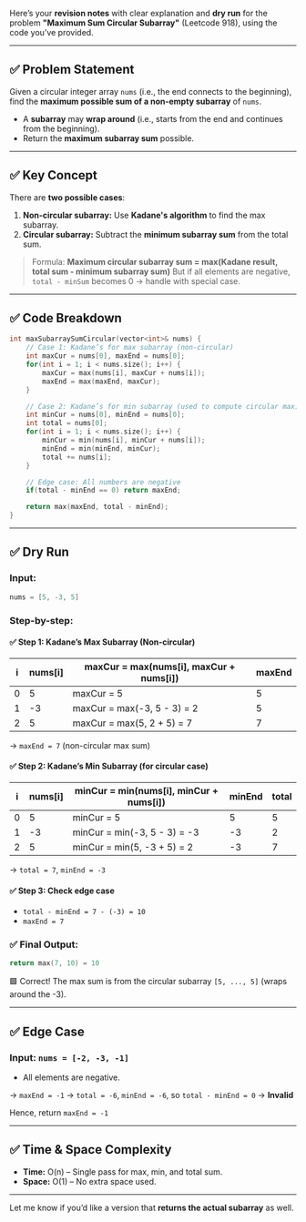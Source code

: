 Here’s your **revision notes** with clear explanation and **dry run** for the problem **"Maximum Sum Circular Subarray"** (Leetcode 918), using the code you’ve provided.

---

## ✅ Problem Statement

Given a circular integer array `nums` (i.e., the end connects to the beginning), find the **maximum possible sum of a non-empty subarray** of `nums`.

* A **subarray** may **wrap around** (i.e., starts from the end and continues from the beginning).
* Return the **maximum subarray sum** possible.

---

## ✅ Key Concept

There are **two possible cases**:

1. **Non-circular subarray:** Use **Kadane's algorithm** to find the max subarray.
2. **Circular subarray:** Subtract the **minimum subarray sum** from the total sum.

> Formula:
> **Maximum circular subarray sum = max(Kadane result, total sum - minimum subarray sum)**
> But if all elements are negative, `total - minSum` becomes 0 → handle with special case.

---

## ✅ Code Breakdown

```cpp
int maxSubarraySumCircular(vector<int>& nums) {
    // Case 1: Kadane’s for max subarray (non-circular)
    int maxCur = nums[0], maxEnd = nums[0];
    for(int i = 1; i < nums.size(); i++) {
        maxCur = max(nums[i], maxCur + nums[i]);
        maxEnd = max(maxEnd, maxCur);
    }

    // Case 2: Kadane’s for min subarray (used to compute circular max)
    int minCur = nums[0], minEnd = nums[0];
    int total = nums[0];
    for(int i = 1; i < nums.size(); i++) {
        minCur = min(nums[i], minCur + nums[i]);
        minEnd = min(minEnd, minCur);
        total += nums[i];
    }

    // Edge case: All numbers are negative
    if(total - minEnd == 0) return maxEnd;

    return max(maxEnd, total - minEnd);
}
```

---

## ✅ Dry Run

### Input:

```cpp
nums = [5, -3, 5]
```

### Step-by-step:

#### ✅ Step 1: Kadane’s Max Subarray (Non-circular)

| i | nums\[i] | maxCur = max(nums\[i], maxCur + nums\[i]) | maxEnd |
| - | -------- | ----------------------------------------- | ------ |
| 0 | 5        | maxCur = 5                                | 5      |
| 1 | -3       | maxCur = max(-3, 5 - 3) = 2               | 5      |
| 2 | 5        | maxCur = max(5, 2 + 5) = 7                | 7      |

→ `maxEnd = 7` (non-circular max sum)

#### ✅ Step 2: Kadane’s Min Subarray (for circular case)

| i | nums\[i] | minCur = min(nums\[i], minCur + nums\[i]) | minEnd | total |
| - | -------- | ----------------------------------------- | ------ | ----- |
| 0 | 5        | minCur = 5                                | 5      | 5     |
| 1 | -3       | minCur = min(-3, 5 - 3) = -3              | -3     | 2     |
| 2 | 5        | minCur = min(5, -3 + 5) = 2               | -3     | 7     |

→ `total = 7`, `minEnd = -3`

#### ✅ Step 3: Check edge case

* `total - minEnd = 7 - (-3) = 10`
* `maxEnd = 7`

### ✅ Final Output:

```cpp
return max(7, 10) = 10
```

🟩 Correct! The max sum is from the circular subarray `[5, ..., 5]` (wraps around the -3).

---

## ✅ Edge Case

### Input: `nums = [-2, -3, -1]`

* All elements are negative.

→ `maxEnd = -1`
→ `total = -6`, `minEnd = -6`, so `total - minEnd = 0` → **Invalid**

Hence, return `maxEnd = -1`

---

## ✅ Time & Space Complexity

* **Time:** O(n) – Single pass for max, min, and total sum.
* **Space:** O(1) – No extra space used.

---

Let me know if you’d like a version that **returns the actual subarray** as well.
